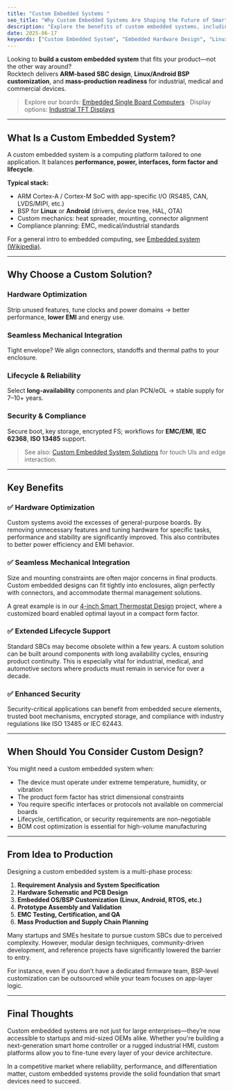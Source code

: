 ```yaml
---
title: "Custom Embedded Systems "
seo_title: "Why Custom Embedded Systems Are Shaping the Future of Smart Devices"
description: "Explore the benefits of custom embedded systems, including optimized performance, long-term support, and application-specific integration for smart devices and industrial applications."
date: 2025-06-17
keywords: ["Custom Embedded System", "Embedded Hardware Design", "Linux BSP", "Industrial SBC", "Embedded Development", "Smart Devices"]
---
```


Looking to **build a custom embedded system** that fits your product—not the other way around?  
Rocktech delivers **ARM-based SBC design**, **Linux/Android BSP customization**, and **mass-production readiness** for industrial, medical and commercial devices.

> Explore our boards: [Embedded Single Board Computers](https://www.rocktech.com.hk/embedded-single-board-computers/) · Display options: [Industrial TFT Displays](https://www.rocktech.com.hk/industrial-tft-displays/)

---

## What Is a Custom Embedded System?

A custom embedded system is a computing platform tailored to one application. It balances **performance, power, interfaces, form factor and lifecycle**.

**Typical stack:**
- ARM Cortex-A / Cortex-M SoC with app-specific I/O (RS485, CAN, LVDS/MIPI, etc.)
- BSP for **Linux** or **Android** (drivers, device tree, HAL, OTA)
- Custom mechanics: heat spreader, mounting, connector alignment
- Compliance planning: EMC, medical/industrial standards

For a general intro to embedded computing, see <a href="https://en.wikipedia.org/wiki/Embedded_system" target="_blank" rel="nofollow">Embedded system (Wikipedia)</a>.

---

## Why Choose a Custom Solution?

### Hardware Optimization
Strip unused features, tune clocks and power domains → better performance, **lower EMI** and energy use.

### Seamless Mechanical Integration
Tight envelope? We align connectors, standoffs and thermal paths to your enclosure.

### Lifecycle & Reliability
Select **long-availability** components and plan PCN/eOL → stable supply for 7–10+ years.

### Security & Compliance
Secure boot, key storage, encrypted FS; workflows for **EMC/EMI**, **IEC 62368**, **ISO 13485** support.

> See also: [Custom Embedded System Solutions](https://www.rocktech.com.hk/custom-embedded-system/) for touch UIs and edge interaction.

---

## Key Benefits

### ✅ Hardware Optimization

Custom systems avoid the excesses of general-purpose boards. By removing unnecessary features and tuning hardware for specific tasks, performance and stability are significantly improved. This also contributes to better power efficiency and EMI behavior.

### ✅ Seamless Mechanical Integration

Size and mounting constraints are often major concerns in final products. Custom embedded designs can fit tightly into enclosures, align perfectly with connectors, and accommodate thermal management solutions.

A great example is in our [4-inch Smart Thermostat Design](https://industrial-tft.com/posts/tft-4inch-thermostat-design/) project, where a customized board enabled optimal layout in a compact form factor.

### ✅ Extended Lifecycle Support

Standard SBCs may become obsolete within a few years. A custom solution can be built around components with long availability cycles, ensuring product continuity. This is especially vital for industrial, medical, and automotive sectors where products must remain in service for over a decade.

### ✅ Enhanced Security

Security-critical applications can benefit from embedded secure elements, trusted boot mechanisms, encrypted storage, and compliance with industry regulations like ISO 13485 or IEC 62443.

---

## When Should You Consider Custom Design?

You might need a custom embedded system when:

* The device must operate under extreme temperature, humidity, or vibration
* The product form factor has strict dimensional constraints
* You require specific interfaces or protocols not available on commercial boards
* Lifecycle, certification, or security requirements are non-negotiable
* BOM cost optimization is essential for high-volume manufacturing

---

## From Idea to Production

Designing a custom embedded system is a multi-phase process:

1. **Requirement Analysis and System Specification**
2. **Hardware Schematic and PCB Design**
3. **Embedded OS/BSP Customization (Linux, Android, RTOS, etc.)**
4. **Prototype Assembly and Validation**
5. **EMC Testing, Certification, and QA**
6. **Mass Production and Supply Chain Planning**

Many startups and SMEs hesitate to pursue custom SBCs due to perceived complexity. However, modular design techniques, community-driven development, and reference projects have significantly lowered the barrier to entry.

For instance, even if you don’t have a dedicated firmware team, BSP-level customization can be outsourced while your team focuses on app-layer logic.

---

## Final Thoughts

Custom embedded systems are not just for large enterprises—they’re now accessible to startups and mid-sized OEMs alike. Whether you're building a next-generation smart home controller or a rugged industrial HMI, custom platforms allow you to fine-tune every layer of your device architecture.

In a competitive market where reliability, performance, and differentiation matter, custom embedded systems provide the solid foundation that smart devices need to succeed.

<script type="application/ld+json">
{
  "@context":"https://schema.org",
  "@type":"FAQPage",
  "mainEntity":[
    {
      "@type":"Question",
      "name":"What’s the difference between a custom embedded system and a standard SBC?",
      "acceptedAnswer":{"@type":"Answer","text":"Custom platforms are tailored for your I/O, mechanics, security and lifecycle; standard SBCs are generic and may not meet compliance or supply goals."}
    },
    {
      "@type":"Question",
      "name":"Do you support Linux and Android BSP customization?",
      "acceptedAnswer":{"@type":"Answer","text":"Yes. We handle drivers, device tree, HAL, OTA, secure boot and app-level APIs for both Linux and Android."}
    },
    {
      "@type":"Question",
      "name":"How long does a typical project take?",
      "acceptedAnswer":{"@type":"Answer","text":"Concept-to-pilot typically takes 8–16 weeks; mass production adds 4–8 weeks for fixtures and ramp."}
    },
    {
      "@type":"Question",
      "name":"Can you help with EMC/EMI and compliance?",
      "acceptedAnswer":{"@type":"Answer","text":"We design with compliance in mind and support pre-scan, tuning and documentation for regulatory submissions."}
    }
  ]
}
</script>